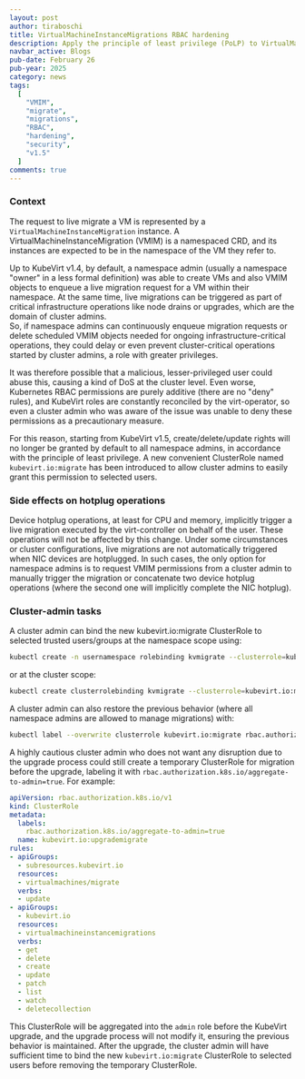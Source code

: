```yaml
---
layout: post
author: tiraboschi
title: VirtualMachineInstanceMigrations RBAC hardening
description: Apply the principle of least privilege (PoLP) to VirtualMachineInstanceMigrations
navbar_active: Blogs
pub-date: February 26
pub-year: 2025
category: news
tags:
  [
    "VMIM",
    "migrate",
    "migrations",
    "RBAC",
    "hardening",
    "security",
    "v1.5"
  ]
comments: true
---
```


### Context
The request to live migrate a VM is represented by a `VirtualMachineInstanceMigration` instance.
A VirtualMachineInstanceMigration (VMIM) is a namespaced CRD, and its instances are expected to be in the namespace of the VM they refer to.

Up to KubeVirt v1.4, by default, a namespace admin (usually a namespace "owner" in a less formal definition) was able to create VMs and also VMIM objects to enqueue a live migration request for a VM within their namespace.
At the same time, live migrations can be triggered as part of critical infrastructure operations like node drains or upgrades, which are the domain of cluster admins. <br>
So, if namespace admins can continuously enqueue migration requests or delete scheduled VMIM objects needed for ongoing infrastructure-critical operations, they could delay or even prevent cluster-critical operations started by cluster admins, a role with greater privileges.

It was therefore possible that a malicious, lesser-privileged user could abuse this, causing a kind of DoS at the cluster level.
Even worse, Kubernetes RBAC permissions are purely additive (there are no "deny" rules), and KubeVirt roles are constantly reconciled by the virt-operator, so even a cluster admin who was aware of the issue was unable to deny these permissions as a precautionary measure.

For this reason, starting from KubeVirt v1.5, create/delete/update rights will no longer be granted by default to all namespace admins, in accordance with the principle of least privilege.
A new convenient ClusterRole named `kubevirt.io:migrate` has been introduced to allow cluster admins to easily grant this permission to selected users.

### Side effects on hotplug operations
Device hotplug operations, at least for CPU and memory, implicitly trigger a live migration executed by the virt-controller on behalf of the user. These operations will not be affected by this change. Under some circumstances or cluster configurations, live migrations are not automatically triggered when NIC devices are hotplugged. In such cases, the only option for namespace admins is to request VMIM permissions from a cluster admin to manually trigger the migration or concatenate two device hotplug operations (where the second one will implicitly complete the NIC hotplug).

### Cluster-admin tasks
A cluster admin can bind the new kubevirt.io:migrate ClusterRole to selected trusted users/groups at the namespace scope using:
~~~ bash
kubectl create -n usernamespace rolebinding kvmigrate --clusterrole=kubevirt.io:migrate --user=user1 --user=user2 --group=group1
~~~
or at the cluster scope:
~~~ bash
kubectl create clusterrolebinding kvmigrate --clusterrole=kubevirt.io:migrate --user=user1 --user=user2 --group=group1
~~~

A cluster admin can also restore the previous behavior (where all namespace admins are allowed to manage migrations) with:
~~~ bash
kubectl label --overwrite clusterrole kubevirt.io:migrate rbac.authorization.k8s.io/aggregate-to-admin=true
~~~

A highly cautious cluster admin who does not want any disruption due to the upgrade process could still create a temporary ClusterRole for migration before the upgrade, labeling it with `rbac.authorization.k8s.io/aggregate-to-admin=true`.
For example:
~~~ yaml
apiVersion: rbac.authorization.k8s.io/v1
kind: ClusterRole
metadata:
  labels:
    rbac.authorization.k8s.io/aggregate-to-admin=true
  name: kubevirt.io:upgrademigrate
rules:
- apiGroups:
  - subresources.kubevirt.io
  resources:
  - virtualmachines/migrate
  verbs:
  - update
- apiGroups:
  - kubevirt.io
  resources:
  - virtualmachineinstancemigrations
  verbs:
  - get
  - delete
  - create
  - update
  - patch
  - list
  - watch
  - deletecollection
~~~
This ClusterRole will be aggregated into the `admin` role before the KubeVirt upgrade, and the upgrade process will not modify it, ensuring the previous behavior is maintained.
After the upgrade, the cluster admin will have sufficient time to bind the new `kubevirt.io:migrate` ClusterRole to selected users before removing the temporary ClusterRole.

